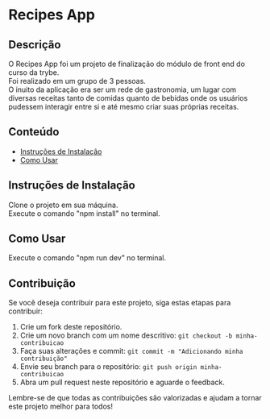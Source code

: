 # Recipes App

## Descrição

O Recipes App foi um projeto de finalização do módulo de front end do curso da trybe.<br>
Foi realizado em um grupo de 3 pessoas.<br>
O inuito da aplicação era ser um rede de gastronomia, um lugar com diversas receitas tanto de comidas quanto de bebidas onde os usuários pudessem interagir entre si e até mesmo criar suas próprias receitas.

## Conteúdo

- [Instruções de Instalação](#instruções-de-instalação)
- [Como Usar](#como-usar)

## Instruções de Instalação

Clone o projeto em sua máquina.<br>
Execute o comando "npm install" no terminal.

## Como Usar

Execute o comando "npm run dev" no terminal.

## Contribuição

Se você deseja contribuir para este projeto, siga estas etapas para contribuir:

1. Crie um fork deste repositório.
2. Crie um novo branch com um nome descritivo: `git checkout -b minha-contribuicao`
3. Faça suas alterações e commit: `git commit -m "Adicionando minha contribuição"`
4. Envie seu branch para o repositório: `git push origin minha-contribuicao`
5. Abra um pull request neste repositório e aguarde o feedback.

Lembre-se de que todas as contribuições são valorizadas e ajudam a tornar este projeto melhor para todos!
